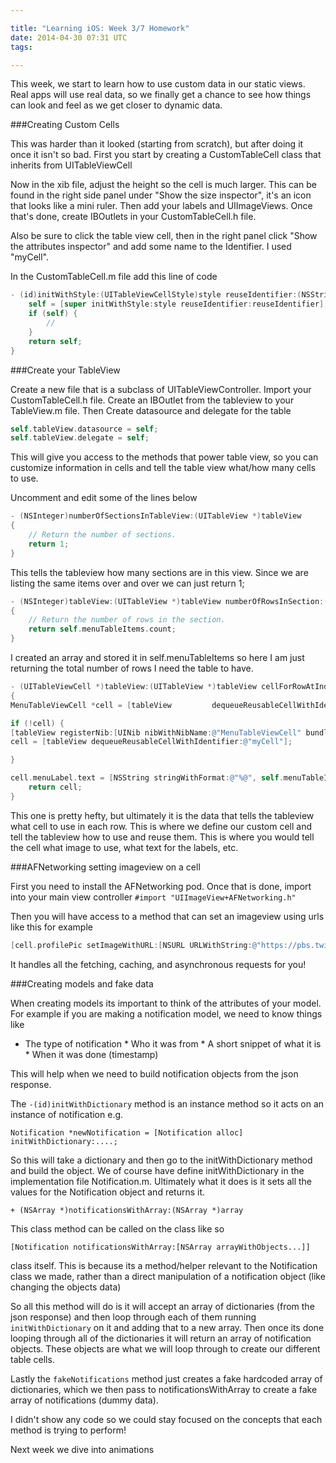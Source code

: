 ```yaml
---

title: "Learning iOS: Week 3/7 Homework"
date: 2014-04-30 07:31 UTC
tags: 

---
```


This week, we start to learn how to use custom data in our static views. Real apps will use real data, so we finally get a chance to see how things can look and feel as we get closer to dynamic data.

###Creating Custom Cells

This was harder than it looked (starting from scratch), but after doing it once it isn't so bad. 
First you start by creating a CustomTableCell class that inherits from UITableViewCell 

Now in the xib file, adjust the height so the cell is much larger. This can be found in the right side panel under "Show the size inspector", it's an icon that looks like a mini ruler. Then add your labels and UIImageViews. Once that's done, create IBOutlets in your CustomTableCell.h file.

Also be sure to click the table view cell, then in the right panel click "Show the attributes inspector" and add some name to the Identifier. I used "myCell".

In the CustomTableCell.m file add this line of code

```Objective-C
- (id)initWithStyle:(UITableViewCellStyle)style reuseIdentifier:(NSString *)reuseIdentifier {
    self = [super initWithStyle:style reuseIdentifier:reuseIdentifier];
    if (self) {
        //
    }
    return self;
}
```

###Create your TableView

Create a new file that is a subclass of UITableViewController. Import your CustomTableCell.h file. Create an IBOutlet from the tableview to your TableView.m file. Then Create datasource and delegate for the table

```Objective-C
self.tableView.datasource = self; 
self.tableView.delegate = self; 
```

This will give you access to the methods that power table view, so you can customize information in cells and tell the table view what/how many cells to use.

Uncomment and edit some of the lines below

```Objective-C
- (NSInteger)numberOfSectionsInTableView:(UITableView *)tableView
{
    // Return the number of sections.
    return 1;
}
```

This tells the tableview how many sections are in this view. Since we are listing the same items over and over we can just return 1;

```Objective-C
- (NSInteger)tableView:(UITableView *)tableView numberOfRowsInSection:(NSInteger)section
{
    // Return the number of rows in the section.
    return self.menuTableItems.count;
}
```

I created an array and stored it in self.menuTableItems so here I am just returning the total number of rows I need the table to have.

```Objective-C
- (UITableViewCell *)tableView:(UITableView *)tableView cellForRowAtIndexPath:(NSIndexPath *)indexPath
{
MenuTableViewCell *cell = [tableView         dequeueReusableCellWithIdentifier:@"myCell"];

if (!cell) {
[tableView registerNib:[UINib nibWithNibName:@"MenuTableViewCell" bundle:nil] forCellReuseIdentifier:@"myCell"];
cell = [tableView dequeueReusableCellWithIdentifier:@"myCell"]; 

}

cell.menuLabel.text = [NSString stringWithFormat:@"%@", self.menuTableItems[indexPath.row]];
    return cell;
}
```

This one is pretty hefty, but ultimately it is the data that tells the tableview what cell to use in each row. This is where we define our custom cell and tell the tableview how to use and reuse them. This is where you would tell the cell what image to use, what text for the labels, etc.

###AFNetworking setting imageview on a cell

First you need to install the AFNetworking pod. Once that is done, import into your main view controller 
`#import "UIImageView+AFNetworking.h"`

Then you will have access to a method that can set an imageview using urls like this for example 

```Objective-C
[cell.profilePic setImageWithURL:[NSURL URLWithString:@"https://pbs.twimg.com/profile_images/421403454104297472/zgjnoNmf.jpeg"]
```

It handles all the fetching, caching, and asynchronous requests for you!

###Creating models and fake data

When creating models its important to think of the attributes of your model. For example if you are making a notification model, we need to know things like 
* The type of notification * Who it was from * A short snippet of what it is * When it was done (timestamp)

This will help when we need to build notification objects from the json response.

The `-(id)initWithDictionary` method is an instance method so it acts on an instance of notification e.g.

`Notification *newNotification = [Notification alloc] initWithDictionary:....;`

So this will take a dictionary and then go to the initWithDictionary method and build the object. We of course have define initWithDictionary in the implementation file Notification.m. Ultimately what it does is it sets all the values for the Notification object and returns it.

`+ (NSArray *)notificationsWithArray:(NSArray *)array`

This class method can be called on the class like so

`[Notification notificationsWithArray:[NSArray arrayWithObjects...]]`

class itself. This is because its a method/helper relevant to the Notification class we made, rather than a direct manipulation of a notification object (like changing the objects data)

So all this method will do is it will accept an array of dictionaries (from the json response) and then loop through each of them running `initWithDictionary` on it and adding that to a new array. Then once its done looping through all of the dictionaries it will return an array of notification objects. These objects are what we will loop through to create our different table cells.

Lastly the `fakeNotifications` method just creates a fake hardcoded array of dictionaries, which we then pass to notificationsWithArray to create a fake array of notifications (dummy data).

I didn't show any code so we could stay focused on the concepts that each method is trying to perform!

Next week we dive into animations